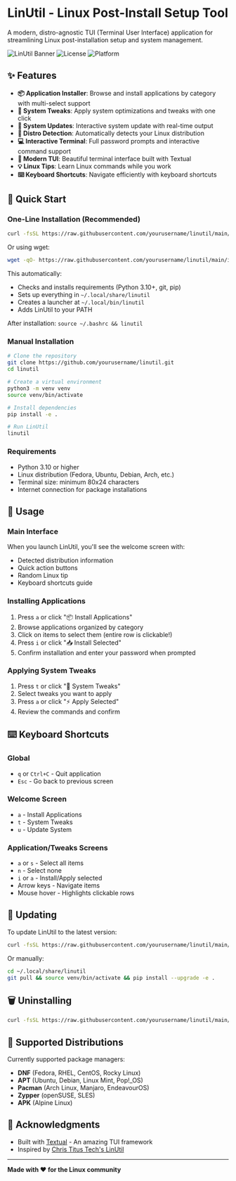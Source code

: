# LinUtil - Linux Post-Install Setup Tool

A modern, distro-agnostic TUI (Terminal User Interface) application for streamlining Linux post-installation setup and system management.

![LinUtil Banner](https://img.shields.io/badge/Python-3.14-blue)
![License](https://img.shields.io/badge/license-MIT-green)
![Platform](https://img.shields.io/badge/platform-Linux-lightgrey)

## ✨ Features

- **📦 Application Installer**: Browse and install applications by category with multi-select support
- **🔧 System Tweaks**: Apply system optimizations and tweaks with one click
- **🔄 System Updates**: Interactive system update with real-time output
- **🎯 Distro Detection**: Automatically detects your Linux distribution
- **💻 Interactive Terminal**: Full password prompts and interactive command support
- **🎨 Modern TUI**: Beautiful terminal interface built with Textual
- **💡 Linux Tips**: Learn Linux commands while you work
- **⌨️ Keyboard Shortcuts**: Navigate efficiently with keyboard shortcuts

## 🚀 Quick Start

### One-Line Installation (Recommended)

```bash
curl -fsSL https://raw.githubusercontent.com/yourusername/linutil/main/install.sh | bash
```

Or using wget:
```bash
wget -qO- https://raw.githubusercontent.com/yourusername/linutil/main/install.sh | bash
```

This automatically:
- Checks and installs requirements (Python 3.10+, git, pip)
- Sets up everything in `~/.local/share/linutil`
- Creates a launcher at `~/.local/bin/linutil`
- Adds LinUtil to your PATH

After installation: `source ~/.bashrc && linutil`

### Manual Installation

```bash
# Clone the repository
git clone https://github.com/yourusername/linutil.git
cd linutil

# Create a virtual environment
python3 -m venv venv
source venv/bin/activate

# Install dependencies
pip install -e .

# Run LinUtil
linutil
```

### Requirements

- Python 3.10 or higher
- Linux distribution (Fedora, Ubuntu, Debian, Arch, etc.)
- Terminal size: minimum 80x24 characters
- Internet connection for package installations

## 📖 Usage

### Main Interface

When you launch LinUtil, you'll see the welcome screen with:
- Detected distribution information
- Quick action buttons
- Random Linux tip
- Keyboard shortcuts guide

### Installing Applications

1. Press `a` or click "📦 Install Applications"
2. Browse applications organized by category
3. Click on items to select them (entire row is clickable!)
4. Press `i` or click "📥 Install Selected"
5. Confirm installation and enter your password when prompted

### Applying System Tweaks

1. Press `t` or click "🔧 System Tweaks"
2. Select tweaks you want to apply
3. Press `a` or click "⚡ Apply Selected"
4. Review the commands and confirm

## ⌨️ Keyboard Shortcuts

### Global
- `q` or `Ctrl+C` - Quit application
- `Esc` - Go back to previous screen

### Welcome Screen
- `a` - Install Applications
- `t` - System Tweaks
- `u` - Update System

### Application/Tweaks Screens
- `a` or `s` - Select all items
- `n` - Select none
- `i` or `a` - Install/Apply selected
- Arrow keys - Navigate items
- Mouse hover - Highlights clickable rows

## 🔄 Updating

To update LinUtil to the latest version:

```bash
curl -fsSL https://raw.githubusercontent.com/yourusername/linutil/main/install.sh | bash
```

Or manually:
```bash
cd ~/.local/share/linutil
git pull && source venv/bin/activate && pip install --upgrade -e .
```

## 🗑️ Uninstalling

```bash
curl -fsSL https://raw.githubusercontent.com/yourusername/linutil/main/uninstall.sh | bash
```

## 🎯 Supported Distributions

Currently supported package managers:
- **DNF** (Fedora, RHEL, CentOS, Rocky Linux)
- **APT** (Ubuntu, Debian, Linux Mint, Pop!_OS)
- **Pacman** (Arch Linux, Manjaro, EndeavourOS)
- **Zypper** (openSUSE, SLES)
- **APK** (Alpine Linux)

## 🙏 Acknowledgments

- Built with [Textual](https://github.com/Textualize/textual) - An amazing TUI framework
- Inspired by [Chris Titus Tech's LinUtil](https://github.com/ChrisTitusTech/linutil)

---

**Made with ❤️ for the Linux community**